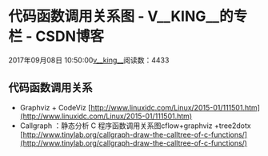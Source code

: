 # 代码函数调用关系图 - V__KING__的专栏 - CSDN博客





2017年09月08日 10:50:00[v__king__](https://me.csdn.net/V__KING__)阅读数：4433








## 代码函数调用关系
- Graphviz + CodeViz 
[http://www.linuxidc.com/Linux/2015-01/111501.htm](http://www.linuxidc.com/Linux/2015-01/111501.htm)
- Callgraph ：静态分析 C 程序函数调用关系图cflow+graphviz +tree2dotx 
[http://www.tinylab.org/callgraph-draw-the-calltree-of-c-functions/](http://www.tinylab.org/callgraph-draw-the-calltree-of-c-functions/)



